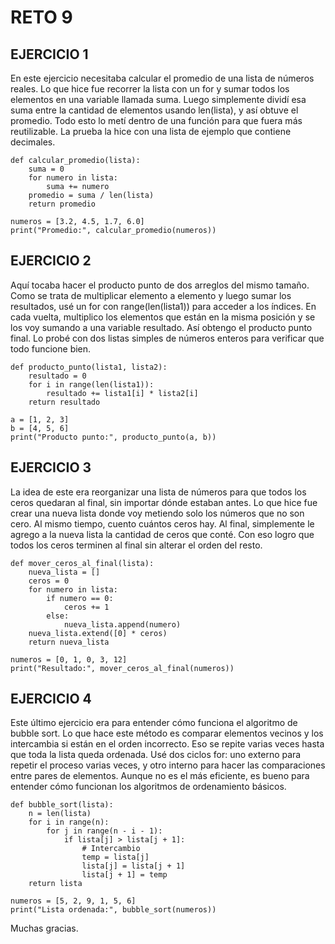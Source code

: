 # RETO 9

## EJERCICIO 1
En este ejercicio necesitaba calcular el promedio de una lista de números reales. Lo que hice fue recorrer la lista con un for y sumar todos los elementos en una variable llamada suma. Luego simplemente dividí esa suma entre la cantidad de elementos usando len(lista), y así obtuve el promedio. Todo esto lo metí dentro de una función para que fuera más reutilizable. La prueba la hice con una lista de ejemplo que contiene decimales.

```
def calcular_promedio(lista):
    suma = 0
    for numero in lista:
        suma += numero
    promedio = suma / len(lista)
    return promedio

numeros = [3.2, 4.5, 1.7, 6.0]
print("Promedio:", calcular_promedio(numeros))
```

## EJERCICIO 2
Aquí tocaba hacer el producto punto de dos arreglos del mismo tamaño. Como se trata de multiplicar elemento a elemento y luego sumar los resultados, usé un for con range(len(lista1)) para acceder a los índices. En cada vuelta, multiplico los elementos que están en la misma posición y se los voy sumando a una variable resultado. Así obtengo el producto punto final. Lo probé con dos listas simples de números enteros para verificar que todo funcione bien.

```
def producto_punto(lista1, lista2):
    resultado = 0
    for i in range(len(lista1)):
        resultado += lista1[i] * lista2[i]
    return resultado

a = [1, 2, 3]
b = [4, 5, 6]
print("Producto punto:", producto_punto(a, b))
```

## EJERCICIO 3
La idea de este era reorganizar una lista de números para que todos los ceros quedaran al final, sin importar dónde estaban antes. Lo que hice fue crear una nueva lista donde voy metiendo solo los números que no son cero. Al mismo tiempo, cuento cuántos ceros hay. Al final, simplemente le agrego a la nueva lista la cantidad de ceros que conté. Con eso logro que todos los ceros terminen al final sin alterar el orden del resto.

```
def mover_ceros_al_final(lista):
    nueva_lista = []
    ceros = 0
    for numero in lista:
        if numero == 0:
            ceros += 1
        else:
            nueva_lista.append(numero)
    nueva_lista.extend([0] * ceros)
    return nueva_lista

numeros = [0, 1, 0, 3, 12]
print("Resultado:", mover_ceros_al_final(numeros))
```

## EJERCICIO 4
Este último ejercicio era para entender cómo funciona el algoritmo de bubble sort. Lo que hace este método es comparar elementos vecinos y los intercambia si están en el orden incorrecto. Eso se repite varias veces hasta que toda la lista queda ordenada. Usé dos ciclos for: uno externo para repetir el proceso varias veces, y otro interno para hacer las comparaciones entre pares de elementos. Aunque no es el más eficiente, es bueno para entender cómo funcionan los algoritmos de ordenamiento básicos.

```
def bubble_sort(lista):
    n = len(lista)
    for i in range(n):
        for j in range(n - i - 1):
            if lista[j] > lista[j + 1]:
                # Intercambio
                temp = lista[j]
                lista[j] = lista[j + 1]
                lista[j + 1] = temp
    return lista

numeros = [5, 2, 9, 1, 5, 6]
print("Lista ordenada:", bubble_sort(numeros))
```

Muchas gracias.
